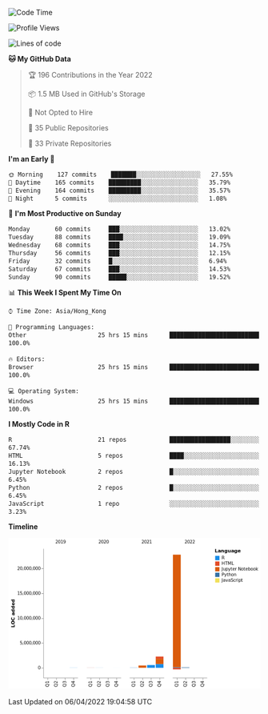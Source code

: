 

<!--**wt12318/wt12318** is a ✨ _special_ ✨ repository because its `README.md` (this file) appears on your GitHub profile.-->

<!--START_SECTION:waka-->
![Code Time](http://img.shields.io/badge/Code%20Time-86%20hrs%2015%20mins-blue)

![Profile Views](http://img.shields.io/badge/Profile%20Views-24-blue)

![Lines of code](https://img.shields.io/badge/From%20Hello%20World%20I%27ve%20Written-26%20Million%20lines%20of%20code-blue)

**🐱 My GitHub Data** 

> 🏆 196 Contributions in the Year 2022
 > 
> 📦 1.5 MB Used in GitHub's Storage 
 > 
> 🚫 Not Opted to Hire
 > 
> 📜 35 Public Repositories 
 > 
> 🔑 33 Private Repositories  
 > 
**I'm an Early 🐤** 

```text
🌞 Morning    127 commits    ███████░░░░░░░░░░░░░░░░░░   27.55% 
🌆 Daytime    165 commits    █████████░░░░░░░░░░░░░░░░   35.79% 
🌃 Evening    164 commits    █████████░░░░░░░░░░░░░░░░   35.57% 
🌙 Night      5 commits      ░░░░░░░░░░░░░░░░░░░░░░░░░   1.08%

```
📅 **I'm Most Productive on Sunday** 

```text
Monday       60 commits     ███░░░░░░░░░░░░░░░░░░░░░░   13.02% 
Tuesday      88 commits     ████░░░░░░░░░░░░░░░░░░░░░   19.09% 
Wednesday    68 commits     ███░░░░░░░░░░░░░░░░░░░░░░   14.75% 
Thursday     56 commits     ███░░░░░░░░░░░░░░░░░░░░░░   12.15% 
Friday       32 commits     █░░░░░░░░░░░░░░░░░░░░░░░░   6.94% 
Saturday     67 commits     ███░░░░░░░░░░░░░░░░░░░░░░   14.53% 
Sunday       90 commits     █████░░░░░░░░░░░░░░░░░░░░   19.52%

```


📊 **This Week I Spent My Time On** 

```text
⌚︎ Time Zone: Asia/Hong_Kong

💬 Programming Languages: 
Other                    25 hrs 15 mins      █████████████████████████   100.0%

🔥 Editors: 
Browser                  25 hrs 15 mins      █████████████████████████   100.0%

💻 Operating System: 
Windows                  25 hrs 15 mins      █████████████████████████   100.0%

```

**I Mostly Code in R** 

```text
R                        21 repos            █████████████████░░░░░░░░   67.74% 
HTML                     5 repos             ████░░░░░░░░░░░░░░░░░░░░░   16.13% 
Jupyter Notebook         2 repos             █░░░░░░░░░░░░░░░░░░░░░░░░   6.45% 
Python                   2 repos             █░░░░░░░░░░░░░░░░░░░░░░░░   6.45% 
JavaScript               1 repo              ░░░░░░░░░░░░░░░░░░░░░░░░░   3.23%

```


**Timeline**

![Chart not found](https://raw.githubusercontent.com/wt12318/wt12318/main/charts/bar_graph.png) 


 Last Updated on 06/04/2022 19:04:58 UTC
<!--END_SECTION:waka-->


